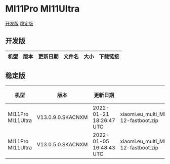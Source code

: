 # MI11Pro MI11Ultra
[开发版](#开发版)  [稳定版](#稳定版)
## 开发版
| 机型 | 版本 | 更新日期 | 文件名 | 大小 | 下载链接 |
| ---- | ---- | ---- | ---- | ---- | ---- |
## 稳定版
| 机型 | 版本 | 更新日期 | 文件名 | 大小 | 下载链接 |
| ---- | ---- | ---- | ---- | ---- | ---- |
| MI11Pro MI11Ultra | V13.0.9.0.SKACNXM | 2022-01-21 18:26:47 UTC | xiaomi.eu_multi_MI11Pro_MI11Ultra_V13.0.9.0.SKACNXM_v13-12-fastboot.zip | 4.4 GB | [SourceForge](https://sourceforge.net/projects/xiaomi-eu-multilang-miui-roms/files/xiaomi.eu/MIUI-STABLE-RELEASES/MIUIv13/xiaomi.eu_multi_MI11Pro_MI11Ultra_V13.0.9.0.SKACNXM_v13-12-fastboot.zip/download) |
| MI11Pro MI11Ultra | V13.0.5.0.SKACNXM | 2022-01-05 16:48:43 UTC | xiaomi.eu_multi_MI11Pro_MI11Ultra_V13.0.5.0.SKACNXM_v13-12-fastboot.zip | 4.4 GB | [SourceForge](https://sourceforge.net/projects/xiaomi-eu-multilang-miui-roms/files/xiaomi.eu/MIUI-STABLE-RELEASES/MIUIv13/xiaomi.eu_multi_MI11Pro_MI11Ultra_V13.0.5.0.SKACNXM_v13-12-fastboot.zip/download) |
